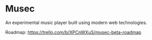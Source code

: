 # Musec
An experimental music player built using modern web technologies.

Roadmap: https://trello.com/b/XPCnWXuS/musec-beta-roadmap
